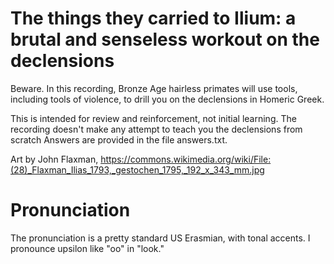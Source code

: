 The things they carried to Ilium: a brutal and senseless workout on the declensions
================================================================

Beware. In this recording, Bronze Age hairless primates will use tools, including
tools of violence, to drill you on the declensions in Homeric Greek.

This is intended for review and reinforcement, not initial learning.
The recording doesn't make any attempt to teach you the declensions from scratch
Answers are provided in the file answers.txt.

Art by  John Flaxman, https://commons.wikimedia.org/wiki/File:(28)_Flaxman_Ilias_1793,_gestochen_1795,_192_x_343_mm.jpg

# Pronunciation

The pronunciation is a pretty standard US Erasmian, with tonal accents. I pronounce
upsilon like "oo" in "look."
